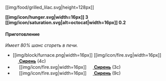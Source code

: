 [[img/food/grilled_lilac.svg|height=128px]]

**[[img/icon/hunger.svg|width=16px]] 3 [[img/icon/saturation.svg|alt=octocat|width=16px]] 0.2**

#### Приготовление
_Имеет 80% шанс сгореть в печи._
- [[img/block/furnace.png|width=16px]] [[img/icon/fire.svg|width=16px]] [<img src="https://gamepedia.cursecdn.com/minecraft_ru_gamepedia/5/5b/Сирень.png" width="16"> **Сирень**](https://minecraft-ru.gamepedia.com/Цветы) (4с)
- <img src="https://gamepedia.cursecdn.com/minecraft_gamepedia/b/ba/Smoker.png" width="16"> [[img/icon/fire.svg|width=16px]] [<img src="https://gamepedia.cursecdn.com/minecraft_ru_gamepedia/5/5b/Сирень.png" width="16"> **Сирень**](https://minecraft-ru.gamepedia.com/Цветы) (3с)
- <img src="https://gamepedia.cursecdn.com/minecraft_gamepedia/4/4f/Campfire_JE2_BE2.png" width="16"> [[img/icon/fire.svg|width=16px]] [<img src="https://gamepedia.cursecdn.com/minecraft_ru_gamepedia/5/5b/Сирень.png" width="16"> **Сирень**](https://minecraft-ru.gamepedia.com/Цветы) (9с)